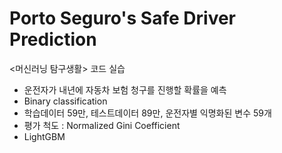 # Porto Seguro's Safe Driver Prediction

<머신러닝 탐구생활> 코드 실습

* 운전자가 내년에 자동차 보험 청구를 진행할 확률을 예측
* Binary classification
* 학습데이터 59만, 테스트데이터 89만, 운전자별 익명화된 변수 59개
* 평가 척도 : Normalized Gini Coefficient
* LightGBM